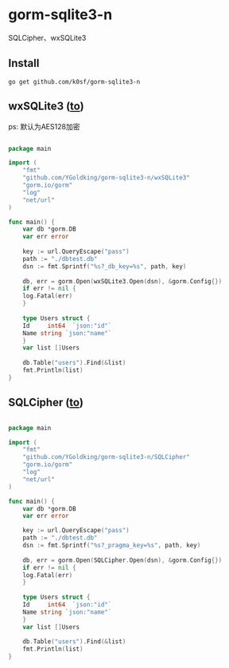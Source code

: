 # gorm-sqlite3-n

SQLCipher、wxSQLite3


## Install

```shell
go get github.com/k0sf/gorm-sqlite3-n
```


## wxSQLite3 ([to](https://github.com/Jathon-yang/go-wxsqlite3))

ps: 默认为AES128加密

```go

package main

import (
	"fmt"
	"github.com/YGoldking/gorm-sqlite3-n/wxSQLite3"
	"gorm.io/gorm"
	"log"
	"net/url"
)

func main() {
    var db *gorm.DB
    var err error
    
    key := url.QueryEscape("pass")
    path := "./dbtest.db"
    dsn := fmt.Sprintf("%s?_db_key=%s", path, key)
    
    db, err = gorm.Open(wxSQLite3.Open(dsn), &gorm.Config{})
    if err != nil {
    log.Fatal(err)
    }
    
    type Users struct {
    Id     int64  `json:"id"`
    Name string `json:"name"`
    }
    var list []Users
    
    db.Table("users").Find(&list)
    fmt.Println(list)
}

```

## SQLCipher ([to](https://github.com/jackfr0st13/gorm-sqlite-cipher))

```go

package main

import (
	"fmt"
	"github.com/YGoldking/gorm-sqlite3-n/SQLCipher"
	"gorm.io/gorm"
	"log"
	"net/url"
)

func main() {
    var db *gorm.DB
    var err error

	key := url.QueryEscape("pass")
	path := "./dbtest.db"
    dsn := fmt.Sprintf("%s?_pragma_key=%s", path, key)
    
    db, err = gorm.Open(SQLCipher.Open(dsn), &gorm.Config{})
    if err != nil {
    log.Fatal(err)
    }
    
    type Users struct {
    Id     int64  `json:"id"`
    Name string `json:"name"`
    }
    var list []Users
    
    db.Table("users").Find(&list)
    fmt.Println(list)
}

```